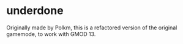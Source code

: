 # underdone

Originally made by Polkm, this is a refactored version of the original gamemode, to work with GMOD 13.
